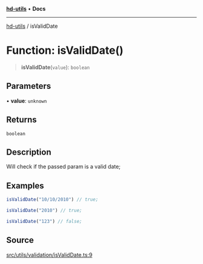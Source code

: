 [**hd-utils**](../README.md) • **Docs**

***

[hd-utils](../globals.md) / isValidDate

# Function: isValidDate()

> **isValidDate**(`value`): `boolean`

## Parameters

• **value**: `unknown`

## Returns

`boolean`

## Description

Will check if the passed param is a valid date;

## Examples

```ts
isValidDate("10/10/2010") // true;
```

```ts
isValidDate("2010") // true;
```

```ts
isValidDate("123") // false;
```

## Source

[src/utils/validation/isValidDate.ts:9](https://github.com/AhmadHddad/h-utils/blob/b1dfa95e218c9605f39fc234662ef50e62fadcb8/src/utils/validation/isValidDate.ts#L9)
